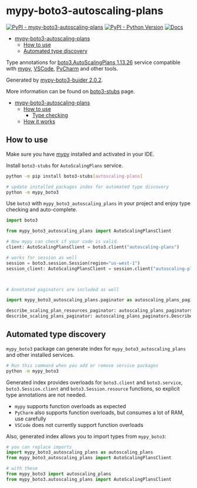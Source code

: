# mypy-boto3-autoscaling-plans

[![PyPI - mypy-boto3-autoscaling-plans](https://img.shields.io/pypi/v/mypy-boto3-autoscaling-plans.svg?color=blue)](https://pypi.org/project/mypy-boto3-autoscaling-plans)
[![PyPI - Python Version](https://img.shields.io/pypi/pyversions/mypy-boto3-autoscaling-plans.svg?color=blue)](https://pypi.org/project/mypy-boto3-autoscaling-plans)
[![Docs](https://img.shields.io/readthedocs/mypy-boto3-builder.svg?color=blue)](https://mypy-boto3-builder.readthedocs.io/)

- [mypy-boto3-autoscaling-plans](#mypy-boto3-autoscaling-plans)
  - [How to use](#how-to-use)
  - [Automated type discovery](#automated-type-discovery)


Type annotations for
[boto3.AutoScalingPlans 1.13.26](https://boto3.amazonaws.com/v1/documentation/api/1.13.26/reference/services/autoscaling-plans.html#AutoScalingPlans) service
compatible with [mypy](https://github.com/python/mypy), [VSCode](https://code.visualstudio.com/),
[PyCharm](https://www.jetbrains.com/pycharm/) and other tools.

Generated by [mypy-boto3-buider 2.0.2](https://github.com/vemel/mypy_boto3_builder).

More information can be found on [boto3-stubs](https://pypi.org/project/boto3-stubs/) page.

- [mypy-boto3-autoscaling-plans](#mypy-boto3-autoscaling-plans)
  - [How to use](#how-to-use)
    - [Type checking](#type-checking)
  - [How it works](#how-it-works)

## How to use

Make sure you have [mypy](https://github.com/python/mypy) installed and activated in your IDE.

Install `boto3-stubs` for `AutoScalingPlans` service.

```bash
python -m pip install boto3-stubs[autoscaling-plans]

# update installed packages index for automated type discovery
python -m mypy_boto3
```

Use `boto3` with `mypy_boto3_autoscaling_plans` in your project and enjoy type checking and auto-complete.

```python
import boto3

from mypy_boto3_autoscaling_plans import AutoScalingPlansClient

# Now mypy can check if your code is valid.
client: AutoScalingPlansClient = boto3.client("autoscaling-plans")

# works for session as well
session = boto3.session.Session(region="us-west-1")
session_client: AutoScalingPlansClient = session.client("autoscaling-plans")



# Annotated paginators are included as well

import mypy_boto3_autoscaling_plans.paginator as autoscaling_plans_paginators

describe_scaling_plan_resources_paginator: autoscaling_plans_paginators.DescribeScalingPlanResourcesPaginator = client.get_paginator("describe_scaling_plan_resources")
describe_scaling_plans_paginator: autoscaling_plans_paginators.DescribeScalingPlansPaginator = client.get_paginator("describe_scaling_plans")
```

## Automated type discovery

`mypy_boto3` package can generate index for `mypy_boto3_autoscaling_plans` and other installed services.

```bash
# Run this command when you add or remove service packages
python -m mypy_boto3
```

Generated index provides overloads for `boto3.client` and `boto3.service`,
`boto3.Session.client` and `boto3.Session.resource` functions,
so explicit type annotations are not needed.

- `mypy` supports function overloads as expected
- `PyCharm` also supports function overloads, but consumes a lot of RAM, use carefully
- `VSCode` does not currently support function overloads

Also, generated index allows you to import types from `mypy_boto3`:

```python
# you can replace imports
import mypy_boto3_autoscaling_plans as autoscaling_plans
from mypy_boto3_autoscaling_plans import AutoScalingPlansClient

# with these
from mypy_boto3 import autoscaling_plans
from mypy_boto3.autoscaling_plans import AutoScalingPlansClient
```